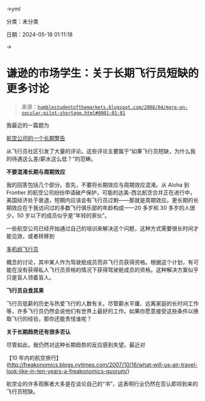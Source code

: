 →yml

分类：未分类

日期：2024-05-18 01:11:18

→

# 谦逊的市场学生：关于长期飞行员短缺的更多讨论

> 来源：[`humblestudentofthemarkets.blogspot.com/2008/04/more-on-secular-pilot-shortage.html#0001-01-01`](https://humblestudentofthemarkets.blogspot.com/2008/04/more-on-secular-pilot-shortage.html#0001-01-01)

我最近的一篇题为

[航空公司的一个长期警告](http://humblestudentofthemarkets.blogspot.com/2008/04/secular-warning-for-airlines.html)

从飞行员社区引发了大量的评论。这些评论主要属于“如果飞行员短缺，为什么我的待遇这么差/薪水这么低？”的范畴。

**不要混淆长期与周期效应**

我的回答包括几个部分。首先，不要将长期效应与周期效应混淆。从 Aloha 到 Frontier 的航空公司纷纷申请破产保护，可能的达美-西北航空合并正在进行中，美国经济处于衰退，短期内应该会有飞行员过剩——那就是周期效应。更长期的长期效应在于我访问过的多数飞行俱乐部的年龄构成——20 多岁和 30 多岁的人很少。50 岁以下的成员似乎是“年轻的家伙”。

一些航空公司已经开始通过自己的培训来解决这个问题，这种方式需要很长时间才能见效，或者转移到

[多机组飞行员](http://www.eurocockpit.be/content/view/409/267/)

概念的讨论，其中某人作为驾驶舱成员而非飞行员获得资格。根据这个计划，有可能在没有获得私人飞行员资格的情况下获得驾驶舱成员的资格。这种解决方案似乎只是盲人领着盲人。

**飞行员自食其果**

飞行员低薪的历史与热爱飞行的人数有关。尽管薪水平庸、远离家庭的长时间工作等，许多飞行员仍然会说他们有世界上最好的工作。如果你愿意接受这些条件以换取飞行的经验，那你还能责怪谁呢？

**关于长期趋势还有很多否认**

尽管如此，我仍然对这种长期趋势的反应感到失望。最近对

【10 年内的航空旅行】(http://freakonomics.blogs.nytimes.com/2007/10/16/what-will-us-air-travel-look-like-in-ten-years-a-freakonomics-quorum/)

航空业的许多观察者大多是在谈论自己的“书”，这表明行业仍然在否认即将到来的飞行员短缺。
